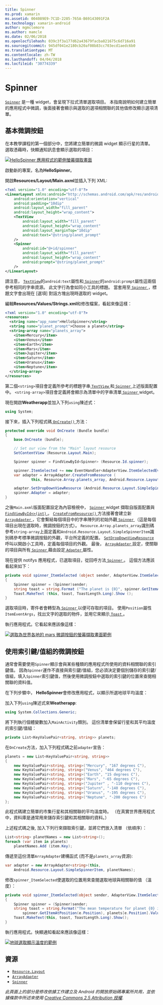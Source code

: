 ```yaml
---
title: Spinner
ms.prod: xamarin
ms.assetid: 004089E9-7C1D-2285-765A-B69143091F2A
ms.technology: xamarin-android
author: mgmclemore
ms.author: mamcle
ms.date: 02/06/2018
ms.openlocfilehash: 039c3f3a177d62a43679facba821675c6d716a91
ms.sourcegitcommit: 945df041e2180cb20af08b83cc703ecd1aedc6b0
ms.translationtype: MT
ms.contentlocale: zh-TW
ms.lasthandoff: 04/04/2018
ms.locfileid: "30774339"
---
```

# <a name="spinner"></a>Spinner

[`Spinner`](https://developer.xamarin.com/api/type/Android.Widget.Spinner/) 是一種 widget，會呈現下拉式清單選取項目。 本指南說明如何建立簡單的應用程式中微調，後面接著會顯示與選取的選項相關聯的其他值修改顯示選項清單。

## <a name="basic-spinner"></a>基本微調按鈕

在本教學課程的第一個部分中，您將建立簡單的微調 widget 顯示行星的清單。 選取憑藉時，快顯通知訊息會顯示選取的項目：

[![HelloSpinner 應用程式的範例螢幕擷取畫面](spinner-images/01-example-screenshots-sml.png)](spinner-images/01-example-screenshots.png#lightbox)

啟動新的專案，名為**HelloSpinner**。

開啟**Resources/Layout/Main.axml**並插入下列 XML:

```xml
<?xml version="1.0" encoding="utf-8"?>
<LinearLayout xmlns:android="http://schemas.android.com/apk/res/android"
    android:orientation="vertical"
    android:padding="10dip"
    android:layout_width="fill_parent"
    android:layout_height="wrap_content">
    <TextView
        android:layout_width="fill_parent"
        android:layout_height="wrap_content"
        android:layout_marginTop="10dip"
        android:text="@string/planet_prompt"
    />
    <Spinner
        android:id="@+id/spinner"
        android:layout_width="fill_parent"
        android:layout_height="wrap_content"
        android:prompt="@string/planet_prompt"
    />
</LinearLayout>
```

請注意， [ `TextView`](https://developer.xamarin.com/api/type/Android.Widget.TextView/)的`android:text`屬性和[ `Spinner`](https://developer.xamarin.com/api/type/Android.Widget.Spinner/)的`android:prompt`屬性這兩個參考相同的字串資源。 此文字行為會如同小工具的標題。 當套用至[ `Spinner` ](https://developer.xamarin.com/api/type/Android.Widget.Spinner/)，標題文字會出現在 [選項] 對話方塊出現時選取的 widget。

編輯**Resources/Values/Strings.xml**和修改檔案，看起來像這樣：

```xml
<?xml version="1.0" encoding="utf-8"?>
<resources>
  <string name="app_name">HelloSpinner</string>
  <string name="planet_prompt">Choose a planet</string>
  <string-array name="planets_array">
    <item>Mercury</item>
    <item>Venus</item>
    <item>Earth</item>
    <item>Mars</item>
    <item>Jupiter</item>
    <item>Saturn</item>
    <item>Uranus</item>
    <item>Neptune</item>
  </string-array>
</resources>
```

第二個`<string>`項目會定義所參考的標題字串[ `TextView` ](https://developer.xamarin.com/api/type/Android.Widget.TextView/)和[ `Spinner` ](https://developer.xamarin.com/api/type/Android.Widget.Spinner/)上述版面配置中。
`<string-array>`項目會定義將會顯示為清單中的字串清單[ `Spinner` ](https://developer.xamarin.com/api/type/Android.Widget.Spinner/) widget。

現在開啟**Weatherapp**並加入下列`using`陳述式：

```csharp
using System;
```

接下來，插入下列程式碼[ `OnCreate()` ](https://developer.xamarin.com/api/member/Android.App.Activity.OnCreate/(Android.OS.Bundle))方法：

```csharp
protected override void OnCreate (Bundle bundle)
{
    base.OnCreate (bundle);

    // Set our view from the "Main" layout resource
    SetContentView (Resource.Layout.Main);

    Spinner spinner = FindViewById<Spinner> (Resource.Id.spinner);

    spinner.ItemSelected += new EventHandler<AdapterView.ItemSelectedEventArgs> (spinner_ItemSelected);
    var adapter = ArrayAdapter.CreateFromResource (
            this, Resource.Array.planets_array, Android.Resource.Layout.SimpleSpinnerItem);

    adapter.SetDropDownViewResource (Android.Resource.Layout.SimpleSpinnerDropDownItem);
    spinner.Adapter = adapter;
}
```

之後`Main.axml`版面配置設定為內容檢視中， [ `Spinner` ](https://developer.xamarin.com/api/type/Android.Widget.Spinner/) widget 擷取自版面配置與[ `FindViewById<>(int)` ](https://developer.xamarin.com/api/member/Android.App.Activity.FindViewById/p/System.Int32/)。
[ `CreateFromResource()` ](https://developer.xamarin.com/api/member/Android.Widget.ArrayAdapter.CreateFromResource/p/Android.Content.Context/System.Int32/System.Int32/)方法接著會建立新[ `ArrayAdapter` ](https://developer.xamarin.com/api/type/Android.Widget.ArrayAdapter/)，它會繫結每個項目中的字串陣列的初始外觀[ `Spinner` ](https://developer.xamarin.com/api/type/Android.Widget.Spinner/)（這是每個項目出現在選取時，微調按鈕的方式）。 `Resource.Array.planets_array`識別碼參考`string-array`上面定義和`Android.Resource.Layout.SimpleSpinnerItem`識別碼參考標準微調按鈕的外觀，平台所定義的配置。
[`SetDropDownViewResource`](https://developer.xamarin.com/api/member/Android.Widget.ArrayAdapter.SetDropDownViewResource/p/System.Int32/) 呼叫以開啟小工具時，定義每個項目的外觀。 最後， [ `ArrayAdapter` ](https://developer.xamarin.com/api/type/Android.Widget.ArrayAdapter/)設定，使關聯的項目與所有[ `Spinner` ](https://developer.xamarin.com/api/type/Android.Widget.Spinner/)藉由設定[ `Adapter` ](https://developer.xamarin.com/api/type/Android.Widget.ArrayAdapter)屬性。

現在提供 notifys 應用程式，已選取項目，從回呼方法[ `Spinner` ](https://developer.xamarin.com/api/type/Android.Widget.Spinner/)。 這個方法應該看起來如下：

```csharp
private void spinner_ItemSelected (object sender, AdapterView.ItemSelectedEventArgs e)
{
    Spinner spinner = (Spinner)sender;
    string toast = string.Format ("The planet is {0}", spinner.GetItemAtPosition (e.Position));
    Toast.MakeText (this, toast, ToastLength.Long).Show ();
}
```

選取項目時，寄件者會轉型為[ `Spinner` ](https://developer.xamarin.com/api/type/Android.Widget.Spinner/)以便可存取的項目。 使用`Position`屬性`ItemEventArgs`，找出文字的選取的物件，並用它來顯示[ `Toast` ](https://developer.xamarin.com/api/type/Android.Widget.Toast/)。

執行應用程式。它看起來應該像這樣：

[![選取為世界各地的 mars 微調按鈕的螢幕擷取畫面範例](spinner-images/02-basic-example-sml.png)](spinner-images/02-basic-example.png#lightbox)

## <a name="spinner-using-keyvalue-pairs"></a>使用索引鍵/值組的微調按鈕

通常會需要使用`Spinner`顯示會與某些種類的應用程式所使用的資料相關聯的索引鍵值。 因為`Spinner`運作不直接與索引鍵/值組，您必須決定要個別儲存的索引鍵/值組，填入`Spinner`索引鍵值，然後使用微調按鈕中選取的索引鍵的位置來查閱相關聯的資料值。 

在下列步驟中， **HelloSpinner**會修改應用程式，以顯示所選地球平均溫度：

加入下列`using`陳述式來**Weatherapp**:

```csharp
using System.Collections.Generic;
```

將下列執行個體變數加入`MainActivity`類別。
這份清單會保留行星和其平均溫度的索引鍵/值組：

```csharp
private List<KeyValuePair<string, string>> planets;
```

在`OnCreate`方法，加入下列程式碼之前`adapter`宣告：

```csharp
planets = new List<KeyValuePair<string, string>>
{
    new KeyValuePair<string, string>("Mercury", "167 degrees C"),
    new KeyValuePair<string, string>("Venus", "464 degrees C"),
    new KeyValuePair<string, string>("Earth", "15 degrees C"),
    new KeyValuePair<string, string>("Mars", "-65 degrees C"),
    new KeyValuePair<string, string>("Jupiter" , "-110 degrees C"),
    new KeyValuePair<string, string>("Saturn", "-140 degrees C"),
    new KeyValuePair<string, string>("Uranus", "-195 degrees C"),
    new KeyValuePair<string, string>("Neptune", "-200 degrees C")
};
```

此程式碼建立簡單的市集行星和其相關聯的平均溫度時。 （在真實世界應用程式中，資料庫是通常用來儲存索引鍵和其相關聯的資料。）

上述程式碼之後, 加入下列行來擷取索引鍵，並將它們放入清單 （依順序）：

```csharp
List<string> planetNames = new List<string>();
foreach (var item in planets)
    planetNames.Add (item.Key);
```

傳遞至這份清單`ArrayAdapter`建構函式 (而不是`planets_array`資源):

```csharp
var adapter = new ArrayAdapter<string>(this,
    Android.Resource.Layout.SimpleSpinnerItem, planetNames);
```

修改`spinner_ItemSelected`使選取的位置用來查閱選取地球與相關聯的值 （溫度）：

```csharp
private void spinner_ItemSelected(object sender, AdapterView.ItemSelectedEventArgs e)
{
    Spinner spinner = (Spinner)sender;
    string toast = string.Format("The mean temperature for planet {0} is {1}",
        spinner.GetItemAtPosition(e.Position), planets[e.Position].Value);
    Toast.MakeText(this, toast, ToastLength.Long).Show();
}
```

執行應用程式。快顯通知看起來應該像這樣：

[![地球選取顯示溫度的範例](spinner-images/03-keyvalue-example-sml.png)](spinner-images/03-keyvalue-example.png#lightbox)
   
  

## <a name="resources"></a>資源

-   [`Resource.Layout`](https://developer.xamarin.com/api/type/Android.Resource+Layout/) 
-   [`ArrayAdapter`](https://developer.xamarin.com/api/type/Android.Widget.ArrayAdapter/) 
-   [`Spinner`](https://developer.xamarin.com/api/type/Android.Widget.Spinner/) 

*此頁面上的部分是修改依據工作建立及 Android 的開放原始碼專案所共用，並依據條款中所述來使用*
[*Creative Commons 2.5 Attribution 授權*](http://creativecommons.org/licenses/by/2.5/).
